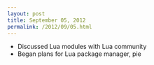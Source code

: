 ```yaml
---
layout: post
title: September 05, 2012
permalink: /2012/09/05.html
---
```


* Discussed Lua modules with Lua community
* Began plans for Lua package manager, pie
